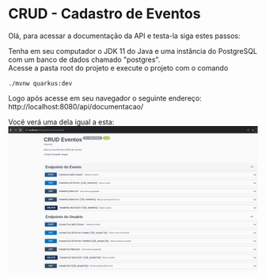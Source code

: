 # **CRUD - Cadastro de Eventos**

Olá, para acessar a documentação da API e testa-la siga estes passos:

Tenha em seu computador o JDK 11 do Java e uma instância do PostgreSQL com um banco de dados chamado "postgres".
<br>
Acesse a pasta root do projeto e execute o projeto com o comando

```shell script
./mvnw quarkus:dev
```

Logo após acesse em seu navegador o seguinte endereço: http://localhost:8080/api/documentacao/

Você verá uma dela igual a esta: ![Documentacao](./docs/tela-documentacao.png)